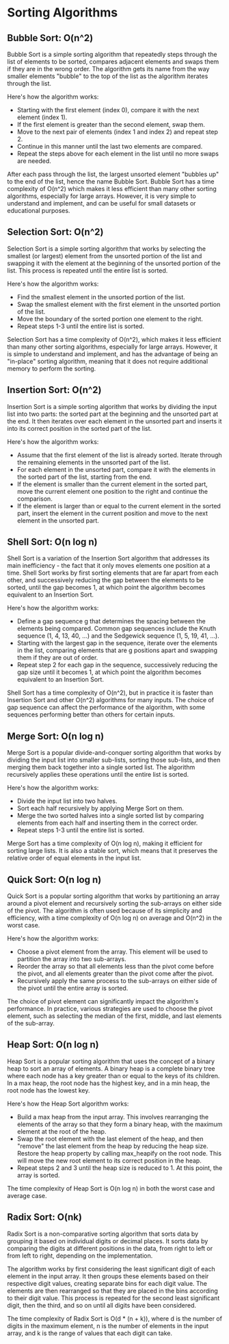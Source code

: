 # Sorting Algorithms

## Bubble Sort: O(n^2)

Bubble Sort is a simple sorting algorithm that repeatedly steps through the list of elements to be sorted, compares adjacent elements and swaps them if they are in the wrong order. The algorithm gets its name from the way smaller elements "bubble" to the top of the list as the algorithm iterates through the list.

Here's how the algorithm works:

 - Starting with the first element (index 0), compare it with the next element (index 1).
 - If the first element is greater than the second element, swap them.
 - Move to the next pair of elements (index 1 and index 2) and repeat step 2.
 - Continue in this manner until the last two elements are compared.
 - Repeat the steps above for each element in the list until no more swaps are needed.

After each pass through the list, the largest unsorted element "bubbles up" to the end of the list, hence the name Bubble Sort. Bubble Sort has a time complexity of O(n^2) which makes it less efficient than many other sorting algorithms, especially for large arrays. However, it is very simple to understand and implement, and can be useful for small datasets or educational purposes.

## Selection Sort: O(n^2)

Selection Sort is a simple sorting algorithm that works by selecting the smallest (or largest) element from the unsorted portion of the list and swapping it with the element at the beginning of the unsorted portion of the list. This process is repeated until the entire list is sorted.

Here's how the algorithm works:

 - Find the smallest element in the unsorted portion of the list.
 - Swap the smallest element with the first element in the unsorted portion of the list.
 - Move the boundary of the sorted portion one element to the right.
 - Repeat steps 1-3 until the entire list is sorted.

Selection Sort has a time complexity of O(n^2), which makes it less efficient than many other sorting algorithms, especially for large arrays. However, it is simple to understand and implement, and has the advantage of being an "in-place" sorting algorithm, meaning that it does not require additional memory to perform the sorting.

## Insertion Sort: O(n^2)

Insertion Sort is a simple sorting algorithm that works by dividing the input list into two parts: the sorted part at the beginning and the unsorted part at the end. It then iterates over each element in the unsorted part and inserts it into its correct position in the sorted part of the list.

Here's how the algorithm works:

 - Assume that the first element of the list is already sorted. Iterate through the remaining elements in the unsorted part of the list.
 - For each element in the unsorted part, compare it with the elements in the sorted part of the list, starting from the end.
 - If the element is smaller than the current element in the sorted part, move the current element one position to the right and continue the comparison.
 - If the element is larger than or equal to the current element in the sorted part, insert the element in the current position and move to the next element in the unsorted part.

## Shell Sort: O(n log n)

Shell Sort is a variation of the Insertion Sort algorithm that addresses its main inefficiency - the fact that it only moves elements one position at a time. Shell Sort works by first sorting elements that are far apart from each other, and successively reducing the gap between the elements to be sorted, until the gap becomes 1, at which point the algorithm becomes equivalent to an Insertion Sort.

Here's how the algorithm works:

 - Define a gap sequence g that determines the spacing between the elements being compared. Common gap sequences include the Knuth sequence (1, 4, 13, 40, ...) and the Sedgewick sequence (1, 5, 19, 41, ...).
 - Starting with the largest gap in the sequence, iterate over the elements in the list, comparing elements that are g positions apart and swapping them if they are out of order.
 - Repeat step 2 for each gap in the sequence, successively reducing the gap size until it becomes 1, at which point the algorithm becomes equivalent to an Insertion Sort.

Shell Sort has a time complexity of O(n^2), but in practice it is faster than Insertion Sort and other O(n^2) algorithms for many inputs. The choice of gap sequence can affect the performance of the algorithm, with some sequences performing better than others for certain inputs.

## Merge Sort: O(n log n)

Merge Sort is a popular divide-and-conquer sorting algorithm that works by dividing the input list into smaller sub-lists, sorting those sub-lists, and then merging them back together into a single sorted list. The algorithm recursively applies these operations until the entire list is sorted.

Here's how the algorithm works:

 - Divide the input list into two halves.
 - Sort each half recursively by applying Merge Sort on them.
 - Merge the two sorted halves into a single sorted list by comparing elements from each half and inserting them in the correct order.
 - Repeat steps 1-3 until the entire list is sorted.

Merge Sort has a time complexity of O(n log n), making it efficient for sorting large lists. It is also a stable sort, which means that it preserves the relative order of equal elements in the input list.

## Quick Sort: O(n log n)

Quick Sort is a popular sorting algorithm that works by partitioning an array around a pivot element and recursively sorting the sub-arrays on either side of the pivot. The algorithm is often used because of its simplicity and efficiency, with a time complexity of O(n log n) on average and O(n^2) in the worst case.

Here's how the algorithm works:

 - Choose a pivot element from the array. This element will be used to partition the array into two sub-arrays.
 - Reorder the array so that all elements less than the pivot come before the pivot, and all elements greater than the pivot come after the pivot.
 - Recursively apply the same process to the sub-arrays on either side of the pivot until the entire array is sorted.

The choice of pivot element can significantly impact the algorithm's performance. In practice, various strategies are used to choose the pivot element, such as selecting the median of the first, middle, and last elements of the sub-array.

## Heap Sort: O(n log n)

Heap Sort is a popular sorting algorithm that uses the concept of a binary heap to sort an array of elements. A binary heap is a complete binary tree where each node has a key greater than or equal to the keys of its children. In a max heap, the root node has the highest key, and in a min heap, the root node has the lowest key.

Here's how the Heap Sort algorithm works:

 - Build a max heap from the input array. This involves rearranging the elements of the array so that they form a binary heap, with the maximum element at the root of the heap.
 - Swap the root element with the last element of the heap, and then "remove" the last element from the heap by reducing the heap size.
  Restore the heap property by calling max_heapify on the root node. This will move the new root element to its correct position in the heap.
 - Repeat steps 2 and 3 until the heap size is reduced to 1. At this point, the array is sorted.

The time complexity of Heap Sort is O(n log n) in both the worst case and average case.

## Radix Sort: O(nk)


Radix Sort is a non-comparative sorting algorithm that sorts data by grouping it based on individual digits or decimal places. It sorts data by comparing the digits at different positions in the data, from right to left or from left to right, depending on the implementation.

The algorithm works by first considering the least significant digit of each element in the input array. It then groups these elements based on their respective digit values, creating separate bins for each digit value. The elements are then rearranged so that they are placed in the bins according to their digit value. This process is repeated for the second least significant digit, then the third, and so on until all digits have been considered.

The time complexity of Radix Sort is O(d * (n + k)), where d is the number of digits in the maximum element, n is the number of elements in the input array, and k is the range of values that each digit can take.
